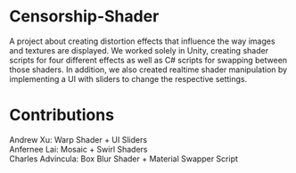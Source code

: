 # Censorship-Shader  
A project about creating distortion effects that influence the way images and textures are displayed. We worked solely in Unity, creating shader scripts for four different effects as well as C# scripts for swapping between those shaders. In addition, we also created realtime shader manipulation by implementing a UI with sliders to change the respective settings.  
  
# Contributions  
Andrew Xu: Warp Shader + UI Sliders  
Anfernee Lai: Mosaic + Swirl Shaders  
Charles Advincula: Box Blur Shader + Material Swapper Script
